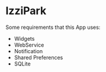 # IzziPark
Some requirements that this App uses:
- Widgets
- WebService
- Notification
- Shared Preferences
- SQLite
